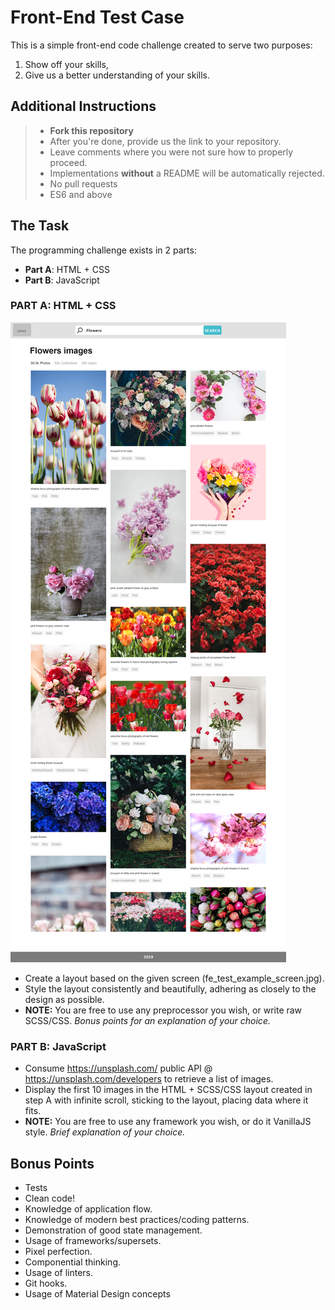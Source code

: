# Front-End Test Case

This is a simple front-end code challenge created to serve two purposes:

1. Show off your skills,
1. Give us a better understanding of your skills.

## Additional Instructions

> * **Fork this repository**
> * After you're done, provide us the link to your repository.
> * Leave comments where you were not sure how to properly proceed.
> * Implementations **without** a README will be automatically rejected.
> * No pull requests
> * ES6 and above

## The Task

The programming challenge exists in 2 parts:
* **Part A**: HTML + CSS
* **Part B**: JavaScript

### PART A: HTML + CSS

![](./assets/fe_test_example_screen.jpg)

* Create a layout based on the given screen (fe_test_example_screen.jpg).
* Style the layout consistently and beautifully, adhering as closely to the design as possible.
* **NOTE:** You are free to use any preprocessor you wish, or write raw SCSS/CSS. *Bonus points for an explanation of your choice.*

### PART B: JavaScript

* Consume https://unsplash.com/ public API @ https://unsplash.com/developers to retrieve a list of images.
* Display the first 10 images in the HTML + SCSS/CSS layout created in step A with infinite scroll, sticking to the layout, placing data where it fits.
* **NOTE:** You are free to use any framework you wish, or do it VanillaJS style. *Brief explanation of your choice.*

## Bonus Points

* Tests
* Clean code!
* Knowledge of application flow.
* Knowledge of modern best practices/coding patterns.
* Demonstration of good state management.
* Usage of frameworks/supersets.
* Pixel perfection.
* Componential thinking.
* Usage of linters.
* Git hooks.
* Usage of Material Design concepts
